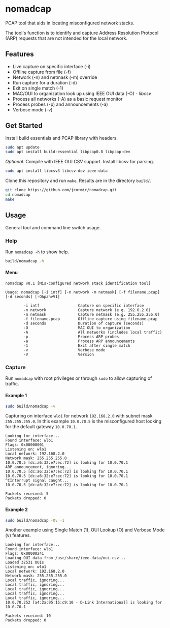 # nomadcap

PCAP tool that aids in locating misconfigured network stacks.

The tool's function is to identify and capture Address Resolution Protocol (ARP)
requests that are not intended for the local network.

## Features

- Live capture on specific interface (-i)
- Offline capture from file (-f)
- Network (-n) and netmask (-m) override
- Run capture for a duration (-d)
- Exit on single match (-1)
- MAC/OUI to organization look up using IEEE OUI data (-O) - *libcsv*
- Process all networks (-A) as a basic request monitor
- Process probes (-p) and announcements (-a)
- Verbose mode (-v)

## Get Started

Install build essentials and PCAP library with headers.

```bash
sudo apt update
sudo apt install build-essential libpcap0.8 libpcap-dev
```

*Optional*. Compile with IEEE OUI CSV support. Install libcsv for parsing.

```bash
sudo apt install libcsv3 libcsv-dev ieee-data
```

Clone this repository and run `make`. Results are in the directory `build/`.

```bash
git clone https://github.com/jcormir/nomadcap.git
cd nomadcap
make
```

## Usage

General tool and command line switch usage.

### Help

Run `nomadcap -h` to show help.

```bash
build/nomadcap -h
```

#### Menu

```text
nomadcap v0.1 [Mis-configured network stack identification tool]

Usage: nomadcap [-i intf] [-n network -m netmask] [-f filename.pcap] [-d seconds] [-OApahvV1]

        -i intf                 Capture on specific interface
        -n network              Capture network (e.g. 192.0.2.0)
        -m netmask              Capture netmask (e.g. 255.255.255.0)
        -f filename.pcap        Offline capture using filename.pcap
        -d seconds              Duration of capture (seconds)
        -O                      MAC OUI to organization
        -A                      All networks (includes local traffic)
        -p                      Process ARP probes
        -a                      Process ARP announcements
        -1                      Exit after single match
        -v                      Verbose mode
        -V                      Version
```

### Capture

Run `nomadcap` with root privileges or through `sudo` to allow capturing of traffic.

#### Example 1

```bash
sudo build/nomadcap -v
```

Capturing on interface `wlo1` for network `192.168.2.0` with subnet mask `255.255.255.0`.
In this example `10.0.70.5` is the misconfigured host looking for the default gateway `10.0.70.1`.

```text
Looking for interface...
Found interface: wlo1
Flags: 0x00000001
Listening on: wlo1
Local network: 192.168.2.0
Network mask: 255.255.255.0
10.0.70.5 [dc:a6:32:e7:ec:72] is looking for 10.0.70.1
ARP announcement, ignoring...
10.0.70.5 [dc:a6:32:e7:ec:72] is looking for 10.0.70.1
10.0.70.5 [dc:a6:32:e7:ec:72] is looking for 10.0.70.1
^CInterrupt signal caught...
10.0.70.5 [dc:a6:32:e7:ec:72] is looking for 10.0.70.1

Packets received: 5
Packets dropped: 0
```

#### Example 2

```bash
sudo build/nomadcap -Ov -1
```

Another example using Single Match (1), OUI Lookup (O) and Verbose Mode (v) features.

```text
Looking for interface...
Found interface: wlo1
Flags: 0x00000241
Loading OUI data from /usr/share/ieee-data/oui.csv...
Loaded 32531 OUIs
Listening on: wlo1
Local network: 192.168.2.0
Network mask: 255.255.255.0
Local traffic, ignoring...
Local traffic, ignoring...
Local traffic, ignoring...
Local traffic, ignoring...
Local traffic, ignoring...
10.0.70.252 [a4:2a:95:15:c9:10 - D-Link International] is looking for 10.0.70.1

Packets received: 10
Packets dropped: 0
```
